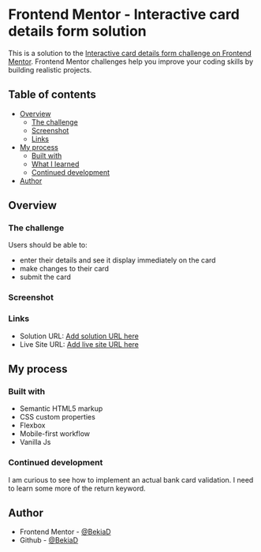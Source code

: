 # Frontend Mentor - Interactive card details form solution

This is a solution to the [Interactive card details form challenge on Frontend Mentor](https://www.frontendmentor.io/challenges/interactive-card-details-form-XpS8cKZDWw). Frontend Mentor challenges help you improve your coding skills by building realistic projects. 

## Table of contents

- [Overview](#overview)
  - [The challenge](#the-challenge)
  - [Screenshot](#screenshot)
  - [Links](#links)
- [My process](#my-process)
  - [Built with](#built-with)
  - [What I learned](#what-i-learned)
  - [Continued development](#continued-development)
- [Author](#author)


## Overview

### The challenge

Users should be able to:
- enter their details and see it display immediately on the card
- make changes to their card
- submit the card


### Screenshot


### Links

- Solution URL: [Add solution URL here](https://your-solution-url.com)
- Live Site URL: [Add live site URL here](https://your-live-site-url.com)

## My process


### Built with

- Semantic HTML5 markup
- CSS custom properties
- Flexbox
- Mobile-first workflow
- Vanilla Js


### Continued development
I am curious to see how to implement an actual bank card validation.
I need to learn some more of the return keyword.

## Author
- Frontend Mentor - [@BekiaD](https://www.frontendmentor.io/profile/BekiaD)
- Github - [@BekiaD](https://github.com/BekiaD)
